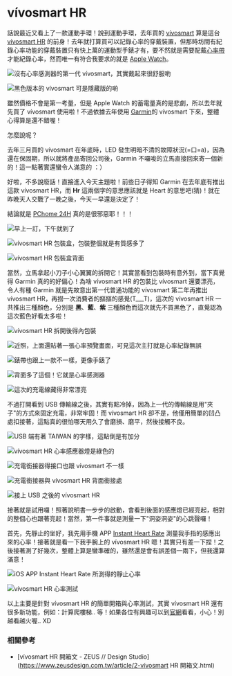 # vívosmart HR

話說最近又看上了一款運動手環！說到運動手環，去年買的 [vívosmart](http://www.garmin.com.tw/minisite/vivo/vivosmart/) 算是這台 [vívosmart HR](http://www.garmin.com.tw/minisite/vivo/vivosmart-hr/) 的前身！去年就打算買可以記錄心率的穿戴裝置，但那時坊間有紀錄心率功能的穿戴裝置只有快上萬的運動型手錶才有，要不然就是需要配戴[心率帶](http://tw.running.biji.co/index.php?q=news&amp;act=info&amp;id=4935)才能紀錄心率，然而唯一有符合我要求的就是 [Apple Watch](http://www.apple.com/tw/watch/)。

![沒有心率感測器的第一代 vívosmart，其實戴起來很舒服喲](img/001.jpg)

![黑色版本的 vívosmart 可是隱藏版的喲](img/002.jpg)

雖然價格不會是第一考量，但是 Apple Watch 的蓄電量真的是悲劇，所以去年就先買了 vívosmart 使用啦！不過依據去年使用 [Garmin](http://www.garmin.com.tw/)的 vívosmart 下來，整體心得算是還不錯喔！

怎麼說呢？

去年三月買的 vívosmart 在年底時，LED 發生明暗不清的故障狀況(=口=a)，因為還在保固期，所以就將產品寄回公司後，Garmin 不囉唆的立馬直接回來寄一個新的！這一點著實還蠻令人滿意的 ：）

好啦，不多說廢話！直接進入今天主題啦！前些日子得知 Garmin 在去年底有推出這款 vívosmart HR，而 **Hr** 這兩個字的意思應該就是 Heart 的意思吧(猜)！就在昨晚天人交戰了一晚之後，今天一早還是決定了！

結論就是 [PChome 24H](http://24h.pchome.com.tw/) 真的是很邪惡耶！！！

![早上一訂，下午就到了](img/003.jpg)

![vívosmart HR 包裝盒，包裝整個就是有質感多了](img/004.jpg)

![vívosmart HR 包裝盒背面](img/005.jpg)

當然，立馬拿起小刀子小心翼翼的拆開它！其實當看到包裝時有意外到，當下真覺得 Garmin 真的的好偏心！為啥 vívosmart HR 的包裝比 vívosmart 還要漂亮，令人有種 Garmin 就是先故意出第一代普通功能的 vívosmart 第二年再推出 vívosmart HR，再撈一次消費者的摳摳的感覺(T___T)，這次的 vívosmart HR 一共推出三種顏色，分別是 **黑**、**藍**、**紫** 三種顏色而這次就先不買黑色了，直覺認為這次藍色好看太多啦！

![vívosmart HR 拆開後得內包裝](img/006.jpg)

![近照，上面還貼著一張心率預覽畫面，可見這次主打就是心率紀錄無誤](img/007.jpg)

![錶帶也跟上一款不一樣，更像手錶了](img/008.jpg)

![背面多了這個！它就是心率感測器](img/009.jpg)

![這次的充電線藏得非常漂亮](img/010.jpg)

不過打開看到 USB 傳輸線之後，其實有點冷掉，因為上一代的傳輸線是用"夾子"的方式來固定充電，非常牢固！而 vívosmart HR 卻不是，他僅用簡單的凹凸處扣接著，這點真的很怕哪天用久了會磨損、磨平，然後接觸不良。

![USB 端有著 TAIWAN 的字樣，這點倒是有加分](img/011.jpg)

![vívosmart HR 心率感應器燈是綠色的](img/012.jpg)

![充電銜接器得接口也跟 vívosmart 不一樣](img/013.jpg)

![充電銜接器與 vívosmart HR 背面銜接處](img/014.jpg)

![接上 USB 之後的 vívosmart HR](img/015.jpg)

接著就是試用囉！照著說明書一步步的啟動，會看到後面的感應燈已經亮起，相對的整個心也跟著亮起！當然，第一件事就是測量一下"洞姿洞姿"的心跳聲囉！

首先，先靜止的坐好，我先用手機 APP [Instant Heart Rate](https://itunes.apple.com/tw/app/instant-heart-rate-heart-rate/id409625068?mt=8) 測量我手指的感應出來的心率！接著就是看一下我手腕上的 vívosmart HR 嗯！其實只有差一下捏！之後接著測了好幾次，整體上算是蠻準確的，雖然還是會有誤差個一兩下，但我還算滿意！

![iOS APP Instant Heart Rate 所測得的靜止心率](img/016.jpg)

![vívosmart HR 心率測試](img/017.jpg)

以上主要是針對 vívosmart HR 的簡單開箱與心率測試，其實 vívosmart HR 還有很多新功能，例如：計算爬樓梯.. 等！如果各位有興趣可以到[官網](http://www.garmin.com.tw/minisite/vivo/vivosmart-hr/)看看，小心！別越看越火喔.. XD

### 相關參考
* [vívosmart HR 開箱文 - ZEUS // Design Studio](https://www.zeusdesign.com.tw/article/2-vívosmart HR 開箱文.html)
